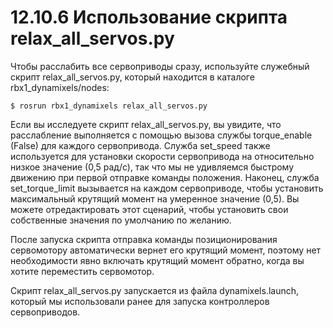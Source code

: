 # 12.10.6 Использование скрипта relax\_all\_servos.py

Чтобы расслабить все сервоприводы сразу, используйте служебный скрипт relax\_all\_servos.py, который находится в каталоге rbx1\_dynamixels/nodes:

`$ rosrun rbx1_dynamixels relax_all_servos.py`

Если вы исследуете скрипт relax\_all\_servos.py, вы увидите, что расслабление выполняется с помощью вызова службы torque\_enable \(False\) для каждого сервопривода. Служба set\_speed также используется для установки скорости сервопривода на относительно низкое значение \(0,5 рад/с\), так что мы не удивляемся быстрому движению при первой отправке команды положения. Наконец, служба set\_torque\_limit вызывается на каждом сервоприводе, чтобы установить максимальный крутящий момент на умеренное значение \(0,5\). Вы можете отредактировать этот сценарий, чтобы установить свои собственные значения по умолчанию по желанию.

После запуска скрипта отправка команды позиционирования сервомотору автоматически вернет его крутящий момент, поэтому нет необходимости явно включать крутящий момент обратно, когда вы хотите переместить сервомотор.

Скрипт relax\_all\_servos.py запускается из файла dynamixels.launch, который мы использовали ранее для запуска контроллеров сервоприводов.

